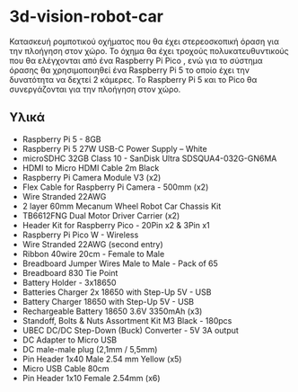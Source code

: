 # 3d-vision-robot-car

Κατασκευή ρομποτικού οχήματος που θα έχει στερεοσκοπική όραση για την πλοήγηση στον χώρο.
Το όχημα θα έχει τροχούς πολυκατευθυντικούς που θα ελέγχονται από ένα Raspberry Pi Pico , ενώ για το σύστημα όρασης θα χρησιμοποιηθεί ένα Raspberry Pi 5 το οποίο έχει την δυνατότητα να δεχτεί 2 κάμερες. Το  Raspberry Pi 5 και το Pico θα συνεργάζονται για την πλοήγηση στον χώρο.
## Υλικά


- Raspberry Pi 5 - 8GB
- Raspberry Pi 5 27W USB-C Power Supply – White
- microSDHC 32GB Class 10 - SanDisk Ultra SDSQUA4-032G-GN6MA
- HDMI to Micro HDMI Cable 2m Black
- Raspberry Pi Camera Module V3 (x2)
- Flex Cable for Raspberry Pi Camera - 500mm (x2)
- Wire Stranded 22AWG
- 2 layer 60mm Mecanum Wheel Robot Car Chassis Kit
- TB6612FNG Dual Motor Driver Carrier (x2)
- Header Kit for Raspberry Pico - 20Pin x2 & 3Pin x1
- Raspberry Pi Pico W - Wireless
- Wire Stranded 22AWG (second entry)
- Ribbon 40wire 20cm - Female to Μale
- Breadboard Jumper Wires Male to Male - Pack of 65
- Breadboard 830 Tie Point
- Battery Holder - 3x18650
- Batteries Charger 2x 18650 with Step-Up 5V - USB
- Battery Charger 18650 with Step-Up 5V - USB
- Rechargeable Battery 18650 3.6V 3350mAh (x3)
- Standoff, Bolts & Nuts Assortment Kit M3 Black - 180pcs
- UBEC DC/DC Step-Down (Buck) Converter - 5V 3A output
- DC Adapter to Micro USB
- DC male-male plug (2,1mm / 5,5mm)
- Pin Header 1x40 Male 2.54 mm Yellow (x5)
- Micro USB Cable 80cm
- Pin Header 1x10 Female 2.54mm (x6)
